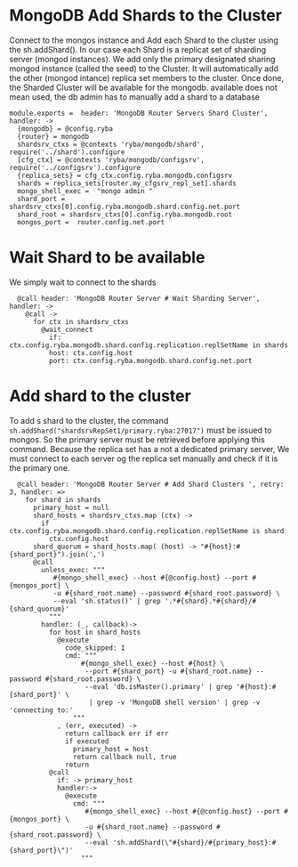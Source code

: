 
# MongoDB Add Shards to the Cluster


 Connect to the mongos instance and Add each Shard to the cluster using the sh.addShard().
 In our case each Shard is a replicat set of sharding server (mongod instances).
 We add only the primary designated sharing mongod instance (called the seed) to the Cluster.
 It will automatically add the other (mongod intance) replica set members to the cluster.
 Once done, the Sharded Cluster will be available for the mongodb.
 available does not mean used, the db admin has to manually add a shard to a database

    module.exports =  header: 'MongoDB Router Servers Shard Cluster', handler: ->
      {mongodb} = @config.ryba
      {router} = mongodb
      shardsrv_ctxs = @contexts 'ryba/mongodb/shard', require('../shard').configure
      [cfg_ctx] = @contexts 'ryba/mongodb/configsrv', require('../configsrv').configure
      {replica_sets} = cfg_ctx.config.ryba.mongodb.configsrv
      shards = replica_sets[router.my_cfgsrv_repl_set].shards
      mongo_shell_exec =  "mongo admin "
      shard_port = shardsrv_ctxs[0].config.ryba.mongodb.shard.config.net.port
      shard_root = shardsrv_ctxs[0].config.ryba.mongodb.root
      mongos_port =  router.config.net.port


# Wait Shard to be available

We simply wait to connect to the shards

      @call header: 'MongoDB Router Server # Wait Sharding Server', handler: ->
        @call ->
          for ctx in shardsrv_ctxs
            @wait_connect
              if:  ctx.config.ryba.mongodb.shard.config.replication.replSetName in shards
              host: ctx.config.host
              port: ctx.config.ryba.mongodb.shard.config.net.port

# Add shard to the cluster

To add s shard to the cluster, the command `sh.addShard("shardsrvRepSet1/primary.ryba:27017")`
must be issued to mongos.
So the primary server must be retrieved before applying this command. Because the replica set has a not a dedicated primary server,
We must connect to each server og the replica set manually and check if it is the primary one.


      @call header: 'MongoDB Router Server # Add Shard Clusters ', retry: 3, handler: =>
        for shard in shards
          primary_host = null
          shard_hosts = shardsrv_ctxs.map (ctx) ->
            if ctx.config.ryba.mongodb.shard.config.replication.replSetName is shard
              ctx.config.host
          shard_quorum = shard_hosts.map( (host) -> "#{host}:#{shard_port}").join(',')
          @call
            unless_exec: """
               #{mongo_shell_exec} --host #{@config.host} --port #{mongos_port} \
               -u #{shard_root.name} --password #{shard_root.password} \
               --eval 'sh.status()' | grep '.*#{shard}.*#{shard}/#{shard_quorum}'
              """
            handler: (_, callback)->
              for host in shard_hosts
                @execute
                  code_skipped: 1
                  cmd: """
                      #{mongo_shell_exec} --host #{host} \
                       --port #{shard_port} -u #{shard_root.name} --password #{shard_root.password} \
                       --eval 'db.isMaster().primary' | grep '#{host}:#{shard_port}' \
                        | grep -v 'MongoDB shell version' | grep -v 'connecting to:'
                    """
                , (err, executed) ->
                  return callback err if err
                  if executed
                    primary_host = host
                    return callback null, true
                  return
              @call
                if: -> primary_host
                handler:->
                  @execute
                    cmd: """
                       #{mongo_shell_exec} --host #{@config.host} --port #{mongos_port} \
                       -u #{shard_root.name} --password #{shard_root.password} \
                       --eval 'sh.addShard(\"#{shard}/#{primary_host}:#{shard_port}\")'
                      """
